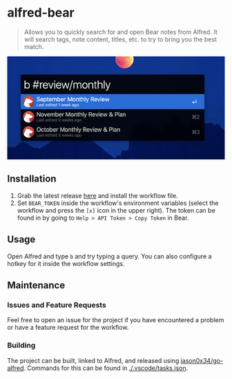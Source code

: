 # alfred-bear

> Allows you to quickly search for and open Bear notes from Alfred. It will search tags, note content, titles, etc. to try to bring you the best match.

![usage example screenshot](/image.png)

## Installation

1. Grab the latest release [here](https://github.com/bjrnt/alfred-bear/releases/) and install the workflow file.
2. Set `BEAR_TOKEN` inside the workflow's environment variables (select the workflow and press the `[x]` icon in the upper right). The token can be found in by going to `Help > API Token > Copy Token` in Bear.

## Usage

Open Alfred and type `b` and try typing a query. You can also configure a hotkey for it inside the workflow settings.

## Maintenance

### Issues and Feature Requests

Feel free to open an issue for the project if you have encountered a problem or have a feature request for the workflow.

### Building

The project can be built, linked to Alfred, and released using [jason0x34/go-alfred](https://github.com/jason0x43/go-alfred). Commands for this can be found in [./.vscode/tasks.json](./.vscode/tasks.json).
